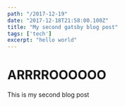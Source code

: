 ```yaml
---
path: "/2017-12-19"
date: "2017-12-18T21:58:00.100Z"
title: "My second gatsby blog post"
tags: ['tech']
excerpt: "hello world"
---
```



# ARRRROOOOOO
This is my second blog post